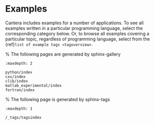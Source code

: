# Examples

Cantera includes examples for a number of applications. To see all examples written in a
particular programming language, select the corresponding category below. Or, to browse
all examples covering a particular topic, regardless of programming language, select
from the {ref}`list of example tags <tagoverview>`.

% The following pages are generated by sphinx-gallery
```{toctree}
:maxdepth: 2

python/index
cxx/index
clib/index
matlab_experimental/index
fortran/index
```

% The following page is generated by sphinx-tags
```{toctree}
:maxdepth: 1

/_tags/tagsindex
```
